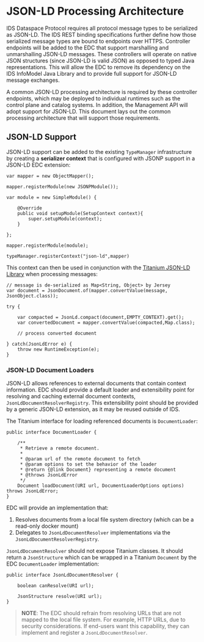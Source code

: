 # JSON-LD Processing Architecture

IDS Dataspace Protocol requires all protocol message types to be serialized as JSON-LD. The IDS REST binding specifications further define how those serialized message types are bound to
endpoints over HTTPS. Controller endpoints will be added to the EDC that support marshalling and unmarshalling JSON-LD messages. These controllers will operate on native JSON
structures (since JSON-LD is valid JSON) as opposed to typed Java representations. This will allow the EDC to remove its dependency on the IDS InfoModel Java Library and to provide
full support for JSON-LD message exchanges.

A common JSON-LD processing architecture is required by these controller endpoints, which may be deployed to individual runtimes such as the control plane and catalog systems. In
addition, the Management API will adopt support for JSON-LD. This document lays out the common processing architecture that will support those requirements.

## JSON-LD Support

JSON-LD support can be added to the existing `TypeManager` infrastructure by creating a __serializer context__ that is configured with JSONP support in a JSON-LD EDC extension:

```
var mapper = new ObjectMapper();

mapper.registerModule(new JSONPModule());

var module = new SimpleModule() {

    @Override
    public void setupModule(SetupContext context){
        super.setupModule(context);
    }
    
};

mapper.registerModule(module);

typeManager.registerContext("json-ld",mapper)
```

This context can then be used in conjunction with the [Titanium JSON-LD Library](https://github.com/filip26/titanium-json-ld) when processing messages:

```
// message is de-serialized as Map<String, Object> by Jersey 
var document = JsonDocument.of(mapper.convertValue(message, JsonObject.class));

try {

    var compacted = JsonLd.compact(document,EMPTY_CONTEXT).get();
    var convertedDocument = mapper.convertValue(compacted,Map.class);
    
    // process converted document

} catch(JsonLdError e) {
    throw new RuntimeException(e);
}
```

### JSON-LD Document Loaders

JSON-LD allows references to external documents that contain context information. EDC should provide a default loader and extensibility point for resolving and caching external
document contexts, `JsonLdDocumentResolverRegistry`. This extensibility point should be provided by a generic JSON-LD extension, as it may be reused outside of IDS.

The Titanium interface for loading referenced documents is `DocumentLoader`:

``` 
public interface DocumentLoader {

    /**
     * Retrieve a remote document.
     *
     * @param url of the remote document to fetch
     * @param options to set the behavior of the loader
     * @return {@link Document} representing a remote document
     * @throws JsonLdError
     */
    Document loadDocument(URI url, DocumentLoaderOptions options) throws JsonLdError;
}

```

EDC will provide an implementation that:

1. Resolves documents from a local file system directory (which can be a read-only docker mount)
2. Delegates to `JsonLdDocumentResolver` implementations via the `JsonLdDocumentResolverRegistry`.

`JsonLdDocumentResolver` should not expose Titanium classes. It should return a `JsonStructure` which can be wrapped in a Titanium `Document` by the EDC `DocumentLoader`
implementation:

```
public interface JsonLdDocumentResolver {

    boolean canResolve(URI url);

    JsonStructure resolve(URI url);
}
```

> __NOTE__: The EDC should refrain from resolving URLs that are not mapped to the local file system. For example, HTTP URLs, due to security considerations. If end-users want this
> capability, they can implement and register a `JsonLdDocumentResolver`.


